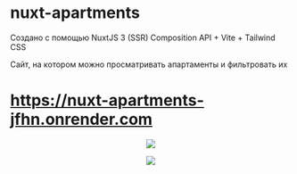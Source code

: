 # nuxt-apartments

Создано с помощью NuxtJS 3 (SSR) Composition API + Vite + Tailwind CSS

Сайт, на котором можно просматривать апартаменты и фильтровать их

# https://nuxt-apartments-jfhn.onrender.com

<p align="center"><img  src="https://github.com/dennew052/nuxt-apartments/assets/42219192/44e7a0df-7b5a-48b0-a1dd-532ecb69ee0b"></p>

<p align="center"><img  src="https://github.com/dennew052/nuxt-apartments/assets/42219192/57f099ee-8e8a-4c36-a2f9-ed7da58ac965"></p>
